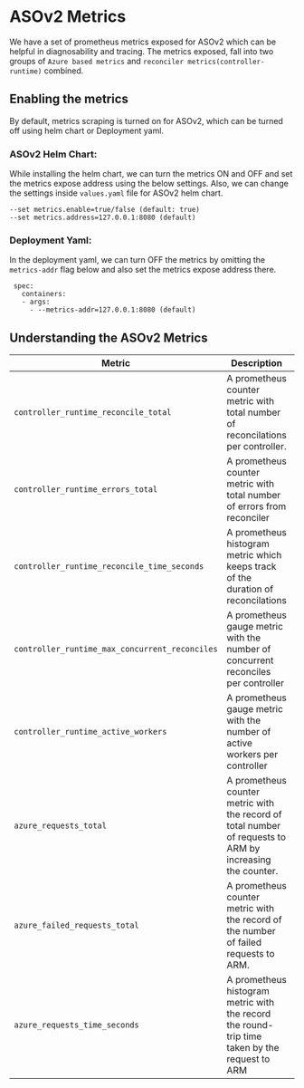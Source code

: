 # ASOv2 Metrics

We have a set of prometheus metrics exposed for ASOv2 which can be helpful in diagnosability and tracing. 
The metrics exposed, fall into two groups of `Azure based metrics` and `reconciler metrics(controller-runtime)` 
combined.

## Enabling the metrics

By default, metrics scraping is turned on for ASOv2, which can be turned off using helm chart or Deployment yaml.

### ASOv2 Helm Chart:

While installing the helm chart, we can turn the metrics ON and OFF and set the metrics expose address using the 
below settings. Also, we can change the settings inside `values.yaml` file for ASOv2 helm chart.

   ```
   --set metrics.enable=true/false (default: true)
   --set metrics.address=127.0.0.1:8080 (default)
   ```

### Deployment Yaml:

In the deployment yaml, we can turn OFF the metrics by omitting the `metrics-addr` flag below and also set the metrics 
expose address there.
    
   ```
    spec:
      containers:
      - args:
        - --metrics-addr=127.0.0.1:8080 (default)
   ```
## Understanding the ASOv2 Metrics

| Metric                                         | Description                                                                                               | Label 1      | Label 2    | Label 3      |
|------------------------------------------------|-----------------------------------------------------------------------------------------------------------|--------------|------------|--------------|
| `controller_runtime_reconcile_total`           | A prometheus counter metric with total number of reconcilations per controller.                           | Controller   | Result     |              |
| `controller_runtime_errors_total`              | A prometheus counter metric with total number of errors from reconciler                                   | Controller   |            |              |
| `controller_runtime_reconcile_time_seconds`    | A prometheus histogram metric which keeps track of the duration of reconcilations                         | Controller   |            |              |
| `controller_runtime_max_concurrent_reconciles` | A prometheus gauge metric with the number of concurrent reconciles per controller                         | Controller   |            |              |
| `controller_runtime_active_workers`            | A prometheus gauge metric with the number of active workers per controller                                | Controller   |            |              |
| `azure_requests_total`                         | A prometheus counter metric with the record of total number of requests to ARM by increasing the counter. | ResourceName | HTTPMethod | ResponseCode |
| `azure_failed_requests_total`                  | A prometheus counter metric with the record of the number of failed requests to ARM.                      | ResourceName | HTTPMethod |              |
| `azure_requests_time_seconds`                  | A prometheus histogram metric with the record the round-trip time taken by the request to ARM             | ResourceName | HTTPMethod |              |


